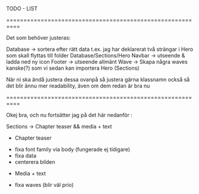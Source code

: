 TODO - LIST 

==========================================================

Det som behöver justeras:

Database -> sortera efter rätt data t.ex. jag har deklarerat två strängar i Hero som skall flyttas till folder Database/Sections/Hero
Navbar -> utseende & ladda ned ny icon
Footer -> utseende allmänt 
Wave -> Skapa några waves kanske(?) som vi sedan kan importera
Hero (Sections)

När ni ska ändå justera dessa ovanpå så justera gärna klassnamn också så det blir ännu mer readability, även om dem redan är bra nu 

==========================================================

Okej bra, och nu fortsätter jag på det här nedanför :

Sections -> Chapter teaser && media + text


* Chapter teaser 

- fixa font family via body (fungerade ej tidigare)
- fixa data
- centerera bilden

* Media + text 

- fixa waves (blir väl prio)
